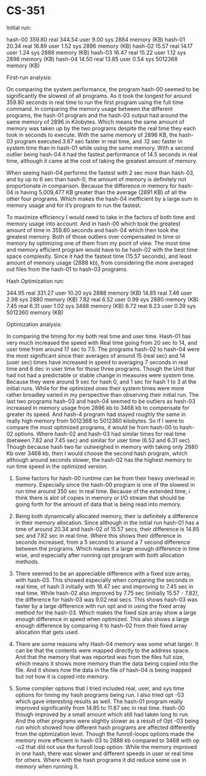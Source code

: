 # CS-351

Initial run:

hash-00         359.80 real	   344.54 user	9.00 sys	2884 memory (KB)
hash-01         20.34 real	   16.89 user	1.52 sys	2896 memory (KB)
hash-02         15.57 real	   14.17 user	1.24 sys	2888 memory (KB)
hash-03         16.47 real	   15.22 user	1.12 sys	2896 memory (KB)
hash-04         14.50 real	   13.85 user	0.54 sys	5012368 memory (KB)

First-run analysis:

On comparing the system performance, the program hash-00 seemed to be significantly the slowest of all programs. As it took the longest for around 359.80 seconds in real time to run the first program using the full time command. In comparing the memory usage between the different programs, the hash-01 program and the hash-03 output had around the same memory of 2896 in Kilobytes. Which means the same amount of memory was taken up by the two programs despite the real time they each took in seconds to execute. With the same memory of 2896 KB, the hash-03 program executed 3.87 sec faster in real time, and .12 sec faster in system time than in hash-01 while using the same memory. With a second outlier being hash-04 it had the fastest performance of 14.5 seconds in real time, although it came at the cost of taking the greatest amount of memory. 

When seeing hash-04 performs the fastest with 2 sec more than hash-03, and by up to 6 sec than hash-0, the amount of memory is definitely not proportionate in comparison. Because the difference in memory for hash-04 is having 5,009,477 KB greater than the average (2891 KB) of all the other four programs. Which makes the hash-04 inefficient by a large sum in memory usage and for it’s program to run the fastest. 

To maximize efficiency I would need to take in the factors of both time and memory usage into account. And in hash-00 which took the greatest amount of time in 359.80 seconds and hash-04 which then took the greatest memory. Both of those outliers over compensated in time or memory by optimizing one of them from my point of view. The most time and memory efficient program would have to be hash-02 with the best time space complexity. Since it had the fastest time (15.57 seconds), and least amount of memory usage (2888 kb), from considering the more averaged out files from the hash-01 to hash-03 programs. 

Hash Optimization run:

344.95 real	331.27 user	10.20 sys	2888 memory (KB)
14.85 real	7.46 user	2.98 sys	2880 memory (KB)
7.82 real	6.52 user	0.99 sys	2880 memory (KB)
7.45 real	6.31 user	1.02 sys	3468 memory (KB)
6.72 real	6.23 user	0.39 sys	5012360 memory (KB)


Optimization analysis:

In comparing the timing for my both real time and user time. Hash-01 has very much increased the speed with Real time going from 20 sec to 14, and user time from around 17 sec to 7.5. The programs hash-02 to hash-04 were the most significant since their averages of around 15 (real sec) and 14 (user sec) times have increased in speed to averaging 7 seconds in real time and 6 dec in user time for those three programs. Though the Unit that had not had a predictable or stable change in measures were system time. Because they were around 9 sec for hash 0, and 1 sec for hash 1 to 3 at the initial runs. While for the optimized ones their system times were more rather broadley varied in my perspective than observing their initial run. The last two programs hash-03 and hash-04 seemed to be outliers as hash-03 increased in memory usage from 2896 kb to 3468 kb to compensate for greater its speed. And hash-4 program had stayed roughly the same in really high memory from 5012368 to 5012360 kilobytes. So if I were to compare the most optimized programs, it would be from hash-00 to hash-02 options. Where hash-02 and hash-03 had similar times for real time (between 7.82 and 7.45 sec) and similar for user time (6.52 and 6.31 sec). Though because hash two far outweighed in memory with taking only 2880 Kb over 3468 kb, then I would choose the second hash program, which although around seconds slower, the hash-02 has the highest memory to run time speed in the optimized version.

1. Some factors for hash-00 runtime can be from their heavy overhead in memory. Especially since the hash-00 program is one of the slowest in run time around 350 sec in real time. Because of the extended time, i think there is alot of copies in memory or I/O stream that should be going forth for the amount of data that is being read into memory.

2. Being both dynamically allocated memory, their is definitely a difference in their memory allocation. Since although in the initial run hash-01 has a time of around 20.34 and hash-02 of 15.57 secs, their difference is 14.85 sec and 7.82 sec in real time. Where this shows their difference in seconds increased, from a 5 second to around a 7 second difference between the programs. Which makes it a large enough difference in time wise, and especially after running opt program with both allocation methods.

3. There seemed to be an appreciable difference with a fixed size array, with hash-03. This showed especially when comparing the seconds in real time, of hash 3 initially with 16.47 sec and improving to 7.45 sec in real time. While hash-02 also improved by 7.75 sec (initially 15.57 - 7.82), the difference for hash-03 was 9.02 real secs. This shows hash-03 was faster by a large difference with run opt and in using the fixed array method for the hash-03. Which makes the fixed size array show a large enough difference in speed when optimized. This also shows a large enough difference by comparing it to hash-02 from their fixed array allocation that gets used.

4. There are some reasons why Hash-04 memory was some what larger. It can be that the contents were mapped directly to the address space. And that the memory that was reported was from the files full size, which means it shows more memory than the data being copied into the file. And it shows how the data in the file of hash-04 is being mapped but not how it is copied into memory.

5. Some compiler options that I tried included real, user, and sys time options for timing my hash programs being run. I also tried opt -03 which gave interesting results as well. The hash-01 program really improved significantly from 14.85 to 11.87 sec in real time. Hash-00 though improved by a small amount which still had taken long to run. And the other programs were slightly slower as a result of Opt -03 being run which showed how different hash programs are affected differently from the optimization level. Though the funroll-loops options made the memory more efficient in hash-03 to 2888 kb compared to 3468 with op -o2 that did not use the funroll loop option. While the memory improved in one hash, there was slower and different speeds in user or real time for others. Where with the hash programs it did reduce some use in memory when running it.

